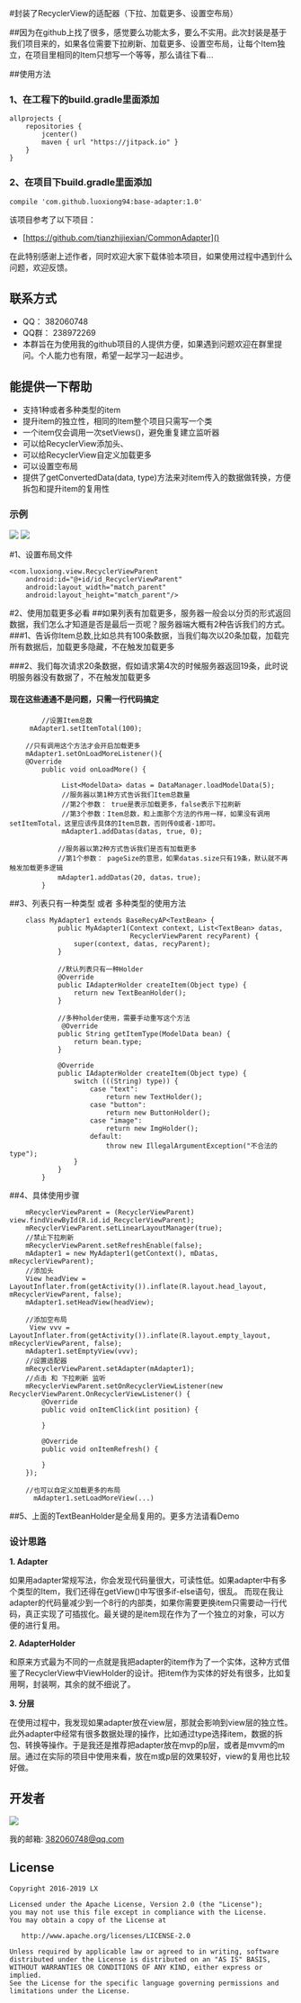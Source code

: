 #封装了RecyclerView的适配器（下拉、加载更多、设置空布局）


##因为在github上找了很多，感觉要么功能太多，要么不实用。此次封装是基于我们项目来的，如果各位需要下拉刷新、加载更多、设置空布局，让每个Item独立，在项目里相同的Item只想写一个等等，那么请往下看...

##使用方法
### 1、在工程下的build.gradle里面添加
 
  
	allprojects {
	    repositories {
	        jcenter()
	        maven { url "https://jitpack.io" }
	    }
	}
### 2、在项目下build.gradle里面添加
	 
	compile 'com.github.luoxiong94:base-adapter:1.0'
	 




该项目参考了以下项目：

 * [https://github.com/tianzhijiexian/CommonAdapter]() 

在此特别感谢上述作者，同时欢迎大家下载体验本项目，如果使用过程中遇到什么问题，欢迎反馈。
## 联系方式
 * QQ： 382060748 
 * QQ群： 238972269  
 * 本群旨在为使用我的github项目的人提供方便，如果遇到问题欢迎在群里提问。个人能力也有限，希望一起学习一起进步。

## 能提供一下帮助
*  支持1种或者多种类型的item
*  提升item的独立性，相同的Item整个项目只需写一个类
*  一个item仅会调用一次setViews()，避免重复建立监听器
*  可以给RecyclerView添加头、
*  可以给RecyclerView自定义加载更多
*  可以设置空布局
*  提供了getConvertedData(data, type)方法来对item传入的数据做转换，方便拆包和提升item的复用性

### 示例

![](./jpg/ios_demo.png)
![](./jpg/a.png)

#1、设置布局文件

    
    <com.luoxiong.view.RecyclerViewParent
        android:id="@+id/id_RecyclerViewParent"
        android:layout_width="match_parent"
        android:layout_height="match_parent"/>
  
#2、使用加载更多必看
##如果列表有加载更多，服务器一般会以分页的形式返回数据，我们怎么才知道是否是最后一页呢？服务器端大概有2种告诉我们的方式。
###1、告诉你Item总数,比如总共有100条数据，当我们每次以20条加载，加载完所有数据后，加载更多隐藏，不在触发加载更多

###2、我们每次请求20条数据，假如请求第4次的时候服务器返回19条，此时说明服务器没有数据了，不在触发加载更多
#### 现在这些通通不是问题，只需一行代码搞定
				
		    //设置Item总数
         mAdapter1.setItemTotal(100);
		
		//只有调用这个方法才会开启加载更多
		mAdapter1.setOnLoadMoreListener(){
		@Override
            public void onLoadMore() {
            
                 List<ModelData> datas = DataManager.loadModelData(5);
				 //服务器以第1种方式告诉我们Item总数量
				 //第2个参数： true是表示加载更多，false表示下拉刷新 
				 //第3个参数：Item总数，和上面那个方法的作用一样，如果没有调用setItemTotal，这里应该传具体的Item总数，否则传0或者-1即可。
                 mAdapter1.addDatas(datas, true, 0);
               	
				//服务器以第2种方式告诉我们是否有加载更多
				//第1个参数： pageSize的意思，如果datas.size只有19条，默认就不再触发加载更多逻辑
				mAdapter1.addDatas(20, datas，true);
            }
	
##3、列表只有一种类型 或者 多种类型的使用方法

		class MyAdapter1 extends BaseRecyAP<TextBean> {
		        public MyAdapter1(Context context, List<TextBean> datas,
		                          RecyclerViewParent recyParent) {
		            super(context, datas, recyParent);
		        }

				//默认列表只有一种Holder
		        @Override
		        public IAdapterHolder createItem(Object type) {
		            return new TextBeanHolder();
		        }

				//多种holder使用，需要手动重写这个方法
		  		 @Override
		        public String getItemType(ModelData bean) {
		            return bean.type;
		        }
		
		        @Override
		        public IAdapterHolder createItem(Object type) {
		            switch (((String) type)) {
		                case "text":
		                    return new TextHolder();
		                case "button":
		                    return new ButtonHolder();
		                case "image":
		                    return new ImgHolder();
		                default:
		                    throw new IllegalArgumentException("不合法的type");
		            }
		        }
		    }
	
##4、具体使用步骤
 
		
        mRecyclerViewParent = (RecyclerViewParent) view.findViewById(R.id.id_RecyclerViewParent);
        mRecyclerViewParent.setLinearLayoutManager(true);
  		//禁止下拉刷新
        mRecyclerViewParent.setRefreshEnable(false);
        mAdapter1 = new MyAdapter1(getContext(), mDatas, mRecyclerViewParent);
		//添加头
        View headView = LayoutInflater.from(getActivity()).inflate(R.layout.head_layout, mRecyclerViewParent, false);
        mAdapter1.setHeadView(headView);
		
		//添加空布局
		 View vvv = LayoutInflater.from(getActivity()).inflate(R.layout.empty_layout, mRecyclerViewParent, false);
        mAdapter1.setEmptyView(vvv);
		//设置适配器
        mRecyclerViewParent.setAdapter(mAdapter1);
		//点击 和 下拉刷新 监听
        mRecyclerViewParent.setOnRecyclerViewListener(new RecyclerViewParent.OnRecyclerViewListener() {
            @Override
            public void onItemClick(int position) {
                 
            }

            @Override
            public void onItemRefresh() {

            }
        });

		//也可以自定义加载更多的布局
		  mAdapter1.setLoadMoreView(...)
		
					
			
		

##5、上面的TextBeanHolder是全局复用的。更多方法请看Demo

### 设计思路

**1. Adapter**  

如果用adapter常规写法，你会发现代码量很大，可读性低。如果adapter中有多个类型的Item，我们还得在getView()中写很多if-else语句，很乱。
而现在我让adapter的代码量减少到一个8行的内部类，如果你需要更换item只需要动一行代码，真正实现了可插拔化。最关键的是item现在作为了一个独立的对象，可以方便的进行复用。

**2. AdapterHolder**  

和原来方式最为不同的一点就是我把adapter的item作为了一个实体，这种方式借鉴了RecyclerView中ViewHolder的设计。把item作为实体的好处有很多，比如复用啊，封装啊，其余的就不细说了。  

**3. 分层**  

在使用过程中，我发现如果adapter放在view层，那就会影响到view层的独立性。此外adapter中经常有很多数据处理的操作，比如通过type选择item，数据的拆包、转换等操作。于是我还是推荐把adapter放在mvp的p层，或者是mvvm的m层。通过在实际的项目中使用来看，放在m或p层的效果较好，view的复用也比较好做。


## 开发者

![](https://avatars0.githubusercontent.com/u/16216657?v=3&u=6bd35ed04bd234c24938bc0986e7f6ef4e525ed0&s=400)

我的邮箱: <382060748@qq.com>  


## License

 
	Copyright 2016-2019 LX
	
	Licensed under the Apache License, Version 2.0 (the "License");
	you may not use this file except in compliance with the License.
	You may obtain a copy of the License at
	
	   http://www.apache.org/licenses/LICENSE-2.0
	
	Unless required by applicable law or agreed to in writing, software
	distributed under the License is distributed on an "AS IS" BASIS,
	WITHOUT WARRANTIES OR CONDITIONS OF ANY KIND, either express or implied.
	See the License for the specific language governing permissions and
	limitations under the License.
	 

